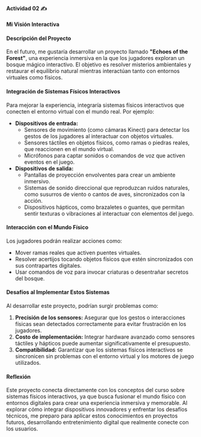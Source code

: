 #### Actividad 02 ✍️ 
#### Mi Visión Interactiva  

#### Descripción del Proyecto  
En el futuro, me gustaría desarrollar un proyecto llamado **"Echoes of the Forest"**, una experiencia inmersiva en la que los jugadores exploran un bosque mágico interactivo. El objetivo es resolver misterios ambientales y restaurar el equilibrio natural mientras interactúan tanto con entornos virtuales como físicos.  

#### Integración de Sistemas Físicos Interactivos  
Para mejorar la experiencia, integraría sistemas físicos interactivos que conecten el entorno virtual con el mundo real. Por ejemplo:  
- **Dispositivos de entrada:**  
  - Sensores de movimiento (como cámaras Kinect) para detectar los gestos de los jugadores al interactuar con objetos virtuales.  
  - Sensores táctiles en objetos físicos, como ramas o piedras reales, que reaccionen en el mundo virtual.  
  - Micrófonos para captar sonidos o comandos de voz que activen eventos en el juego.  
- **Dispositivos de salida:**  
  - Pantallas de proyección envolventes para crear un ambiente inmersivo.  
  - Sistemas de sonido direccional que reproduzcan ruidos naturales, como susurros de viento o cantos de aves, sincronizados con la acción.  
  - Dispositivos hápticos, como brazaletes o guantes, que permitan sentir texturas o vibraciones al interactuar con elementos del juego.  

#### Interacción con el Mundo Físico  
Los jugadores podrán realizar acciones como:  
- Mover ramas reales que activen puentes virtuales.  
- Resolver acertijos tocando objetos físicos que estén sincronizados con sus contrapartes digitales.  
- Usar comandos de voz para invocar criaturas o desentrañar secretos del bosque.  

#### Desafíos al Implementar Estos Sistemas  
Al desarrollar este proyecto, podrían surgir problemas como:  
1. **Precisión de los sensores:** Asegurar que los gestos o interacciones físicas sean detectados correctamente para evitar frustración en los jugadores.  
2. **Costo de implementación:** Integrar hardware avanzado como sensores táctiles y hápticos puede aumentar significativamente el presupuesto.  
3. **Compatibilidad:** Garantizar que los sistemas físicos interactivos se sincronicen sin problemas con el entorno virtual y los motores de juego utilizados.  

#### Reflexión  
Este proyecto conecta directamente con los conceptos del curso sobre sistemas físicos interactivos, ya que busca fusionar el mundo físico con entornos digitales para crear una experiencia inmersiva y memorable. Al explorar cómo integrar dispositivos innovadores y enfrentar los desafíos técnicos, me preparo para aplicar estos conocimientos en proyectos futuros, desarrollando entretenimiento digital que realmente conecte con los usuarios.  
